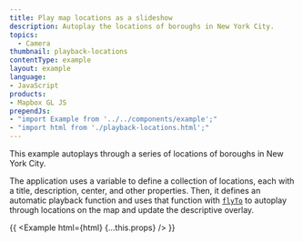 ```yaml
---
title: Play map locations as a slideshow
description: Autoplay the locations of boroughs in New York City.
topics:
  - Camera
thumbnail: playback-locations
contentType: example
layout: example
language:
- JavaScript
products:
- Mapbox GL JS
prependJs:
- "import Example from '../../components/example';"
- "import html from './playback-locations.html';"
---
```


This example autoplays through a series of locations of boroughs in New York City.

The application uses a variable to define a collection of locations, each with a title, description, center, and other properties. Then, it defines an automatic playback function and uses that function with [`flyTo`](/mapbox-gl-js/api/map/#map#flyto) to autoplay through locations on the map and update the descriptive overlay.

{{ <Example html={html} {...this.props} /> }}
